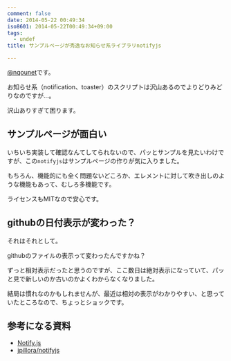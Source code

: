 ```yaml
---
comment: false
date: 2014-05-22 00:49:34
iso8601: 2014-05-22T00:49:34+09:00
tags:
  - undef
title: サンプルページが秀逸なお知らせ系ライブラリnotifyjs

---
```


<p><a href="https://twitter.com/nqounet">@nqounet</a>です。</p>

<p>お知らせ系（notification、toaster）のスクリプトは沢山あるのでよりどりみどりなのですが…。</p>

<p>沢山ありすぎて困ります。</p>



<h2>サンプルページが面白い</h2>

<p>いちいち実装して確認なんてしてられないので、パッとサンプルを見たいわけですが、この<code>notifyjs</code>はサンプルページの作りが気に入りました。</p>

<p>もちろん、機能的にも全く問題ないどころか、エレメントに対して吹き出しのような機能もあって、むしろ多機能です。</p>

<p>ライセンスもMITなので安心です。</p>

<h2>githubの日付表示が変わった？</h2>

<p>それはそれとして。</p>

<p>githubのファイルの表示って変わったんですかね？</p>

<p>ずっと相対表示だったと思うのですが、ここ数日は絶対表示になっていて、パッと見で新しいのか古いのかよくわからなくなりました。</p>

<p>結局は慣れなのかもしれませんが、最近は相対の表示がわかりやすい、と思っていたところなので、ちょっとショックです。</p>

<h2>参考になる資料</h2>

<ul>
<li><a href="http://notifyjs.com/">Notify.js</a></li>
<li><a href="https://github.com/jpillora/notifyjs">jpillora/notifyjs</a></li>
</ul>
    	
